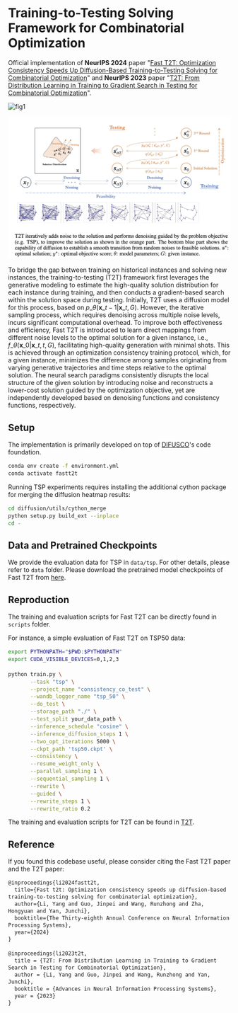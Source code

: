 # Training-to-Testing Solving Framework for Combinatorial Optimization

Official implementation of **NeurIPS 2024** paper "[Fast T2T: Optimization Consistency Speeds Up Diffusion-Based Training-to-Testing Solving for Combinatorial Optimization](https://openreview.net/pdf?id=xDrKZOZEOc)" and **NeurIPS 2023** paper "[T2T: From Distribution Learning in Training to Gradient Search in Testing for Combinatorial Optimization](https://openreview.net/forum?id=JtF0ugNMv2)".

![fig1](figs/fig1.png)

<img src="figs/fig2.png" alt="fig2" style="zoom: 50%;" />

To bridge the gap between training on historical instances and solving new instances, the training-to-testing (T2T) framework first leverages the generative modeling to estimate the high-quality solution distribution for each instance during training, and then conducts a gradient-based search within the solution space during testing. Initially, T2T uses a diffusion model for this process, based on $p\_\theta(\mathbf{x}\_{t-1}|\mathbf{x}\_t,G)$. However, the iterative sampling process, which requires denoising across multiple noise levels, incurs significant computational overhead. To improve both effectiveness and efficiency, Fast T2T is introduced to learn direct mappings from different noise levels to the optimal solution for a given instance, i.e., $f\_\theta(\mathbf{x}\_{0}|\mathbf{x}\_t,t,G)$, facilitating high-quality generation with minimal shots. This is achieved through an optimization consistency training protocol, which, for a given instance, minimizes the difference among samples originating from varying generative trajectories and time steps relative to the optimal solution.  The neural search paradigms consistently disrupts the local structure of the given solution by introducing noise and reconstructs a lower-cost solution guided by the optimization objective, yet are independently developed based on denoising functions and consistency functions, respectively.

## Setup

The implementation is primarily developed on top of [DIFUSCO](https://github.com/Edward-Sun/DIFUSCO)'s code foundation.

```bash
conda env create -f environment.yml
conda activate fastt2t
```

Running TSP experiments requires installing the additional cython package for merging the diffusion heatmap results:

```bash
cd diffusion/utils/cython_merge
python setup.py build_ext --inplace
cd -
```

## Data and Pretrained Checkpoints

We provide the evaluation data for TSP in `data/tsp`. For other details, please refer to `data` folder. Please download the pretrained model checkpoints of Fast T2T from [here](https://drive.google.com/drive/folders/107mbgDsRqp-0Vf16_xDRGVFeDzeRNr-P?usp=sharing). 

## Reproduction

The training and evaluation scripts for Fast T2T can be directly found in `scripts` folder.

For instance, a simple evaluation of Fast T2T on TSP50 data:

```bash
export PYTHONPATH="$PWD:$PYTHONPATH"
export CUDA_VISIBLE_DEVICES=0,1,2,3

python train.py \
       --task "tsp" \
       --project_name "consistency_co_test" \
       --wandb_logger_name "tsp_50" \
       --do_test \
       --storage_path "./" \
       --test_split your_data_path \
       --inference_schedule "cosine" \
       --inference_diffusion_steps 1 \
       --two_opt_iterations 5000 \
       --ckpt_path 'tsp50.ckpt' \
       --consistency \
       --resume_weight_only \
       --parallel_sampling 1 \
       --sequential_sampling 1 \
       --rewrite \
       --guided \
       --rewrite_steps 1 \
       --rewrite_ratio 0.2
```

The training and evaluation scripts for T2T can be found in [T2T](https://github.com/Thinklab-SJTU/T2TCO).

## Reference

If you found this codebase useful, please consider citing the Fast T2T paper and the T2T paper:

```
@inproceedings{li2024fastt2t,
  title={Fast t2t: Optimization consistency speeds up diffusion-based training-to-testing solving for combinatorial optimization},
  author={Li, Yang and Guo, Jinpei and Wang, Runzhong and Zha, Hongyuan and Yan, Junchi},
  booktitle={The Thirty-eighth Annual Conference on Neural Information Processing Systems},
  year={2024}
}

@inproceedings{li2023t2t,
  title = {T2T: From Distribution Learning in Training to Gradient Search in Testing for Combinatorial Optimization},
  author = {Li, Yang and Guo, Jinpei and Wang, Runzhong and Yan, Junchi},
  booktitle = {Advances in Neural Information Processing Systems},
  year = {2023}
}
```

